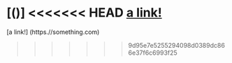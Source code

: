 [()]
<<<<<<< HEAD
[a link!](https://something.com)
=======
[a link!] (https.//something.com)
>>>>>>> 9d95e7e5255294098d0389dc866e37f6c6993f25
